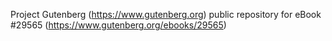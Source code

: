 Project Gutenberg (https://www.gutenberg.org) public repository for eBook #29565 (https://www.gutenberg.org/ebooks/29565)
